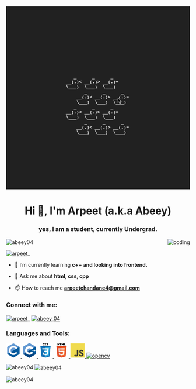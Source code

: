 ![](https://github.com/Abeey04/Abeey04/blob/main/header1.gif)
<h1 align="center">Hi 👋, I'm Arpeet (a.k.a Abeey)</h1>
<h3 align="center">yes, I am a student, currently Undergrad.</h3>
<img align="right" alt="coding" src = "https://i.pinimg.com/originals/7f/dc/e2/7fdce2dc9307aff4f5acb88cc06b5904.gif">

<p align="left"> <img src="https://komarev.com/ghpvc/?username=abeey04&label=Profile%20views&color=0e75b6&style=flat" alt="abeey04" /> </p>

<p align="left"> <a href="https://twitter.com/arpeet_" target="blank"><img src="https://img.shields.io/twitter/follow/arpeet_?logo=twitter&style=for-the-badge" alt="arpeet_" /></a> </p>

- 🌱 I’m currently learning **c++ and looking into frontend.**

- 💬 Ask me about **html, css, cpp**

- 📫 How to reach me **arpeetchandane4@gmail.com**

<h3 align="left">Connect with me:</h3>
<p align="left">
<a href="https://twitter.com/arpeet_" target="blank"><img align="center" src="https://raw.githubusercontent.com/rahuldkjain/github-profile-readme-generator/master/src/images/icons/Social/twitter.svg" alt="arpeet_" height="30" width="40" /></a>
<a href="https://instagram.com/abeey_04" target="blank"><img align="center" src="https://raw.githubusercontent.com/rahuldkjain/github-profile-readme-generator/master/src/images/icons/Social/instagram.svg" alt="abeey_04" height="30" width="40" /></a>
</p>

<h3 align="left">Languages and Tools:</h3>
<p align="left"> <a href="https://www.cprogramming.com/" target="_blank" rel="noreferrer"> <img src="https://raw.githubusercontent.com/devicons/devicon/master/icons/c/c-original.svg" alt="c" width="40" height="40"/> </a> <a href="https://www.w3schools.com/cpp/" target="_blank" rel="noreferrer"> <img src="https://raw.githubusercontent.com/devicons/devicon/master/icons/cplusplus/cplusplus-original.svg" alt="cplusplus" width="40" height="40"/> </a> <a href="https://www.w3schools.com/css/" target="_blank" rel="noreferrer"> <img src="https://raw.githubusercontent.com/devicons/devicon/master/icons/css3/css3-original-wordmark.svg" alt="css3" width="40" height="40"/> </a> <a href="https://www.w3.org/html/" target="_blank" rel="noreferrer"> <img src="https://raw.githubusercontent.com/devicons/devicon/master/icons/html5/html5-original-wordmark.svg" alt="html5" width="40" height="40"/> </a> <a href="https://developer.mozilla.org/en-US/docs/Web/JavaScript" target="_blank" rel="noreferrer"> <img src="https://raw.githubusercontent.com/devicons/devicon/master/icons/javascript/javascript-original.svg" alt="javascript" width="40" height="40"/> </a> <a href="https://opencv.org/" target="_blank" rel="noreferrer"> <img src="https://www.vectorlogo.zone/logos/opencv/opencv-icon.svg" alt="opencv" width="40" height="40"/> </a> </p>

<p><img align="left" src="https://github-readme-stats.vercel.app/api/top-langs?username=abeey04&show_icons=true&locale=en&layout=compact" alt="abeey04" /></p>

<p>&nbsp;<img align="center" src="https://github-readme-stats.vercel.app/api?username=abeey04&show_icons=true&locale=en" alt="abeey04" /></p>

<p><img align="center" src="https://github-readme-streak-stats.herokuapp.com/?user=abeey04&" alt="abeey04" /></p>

